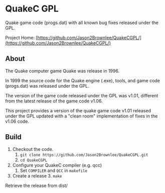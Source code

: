 # QuakeC GPL

Quake game code (progs.dat) with all known bug fixes released under the GPL.

Project Home:
[https://github.com/Jason2Brownlee/QuakeCGPL/](https://github.com/Jason2Brownlee/QuakeCGPL/)

## About

The Quake computer game Quake was release in 1996.

In 1999 the source code for the Quake engine (.exe), tools, and game code (progs.dat) was released under the GPL.

The version of the game code released under the GPL was v1.01, different from the latest release of the game code v1.06.

This project provides a version of the quake game code v1.01 released under the GPL updated with a "clean room" implementation of fixes in the v1.06 code.

## Build

1. Checkout the code.
	1. `git clone https://github.com/Jason2Brownlee/QuakeCGPL.git`
	2. `cd QuakeCGPL`
2. Configure your QuakeC compiler (e.g. qcc)
	1. Set `COMPILER` and `QCC` in `makefile`
3. Create a release
	3. `make`

Retrieve the release from dist/

